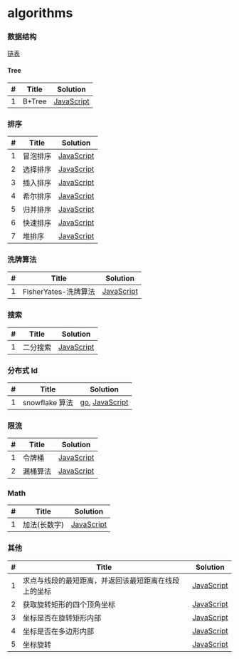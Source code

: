 # algorithms

### 数据结构

[链表](./src/data-structures/linked-list/index.ts)

#### Tree

| #    | Title  | Solution                                              |
| ---- | ------ | ----------------------------------------------------- |
| 1    | B+Tree | [JavaScript](src/data-structures/b+tree/bPlusTree.ts) |



### 排序

| #    | Title    | Solution                                              |
| ---- | -------- | ----------------------------------------------------- |
| 1    | 冒泡排序 | [JavaScript](src/sort/bubbingSort/bubblingSort.ts)    |
| 2    | 选择排序 | [JavaScript](src/sort/selectSort/selectSort.ts)       |
| 3    | 插入排序 | [JavaScript](src/sort/insertSort/insertSort.ts) |
| 4    | 希尔排序 | [JavaScript](src/sort/shellSort/shellSort.ts)     |
| 5    | 归并排序 | [JavaScript](./src/sort/mergeSort/mergeSort.ts)       |
| 6    | 快速排序 | [JavaScript](./src/sort/quickSort/quickSort.ts)       |
| 7    | 堆排序   | [JavaScript](./src/sort/heapSort/heapSort.ts)         |

### 洗牌算法

| #    | Title                | Solution                                               |
| ---- | -------------------- | ------------------------------------------------------ |
| 1    | FisherYates-洗牌算法 | [JavaScript](./src/shuffle/FisherYates/fisherYates.ts) |



### 搜索

| #    | Title    | Solution                                                |
| ---- | -------- | ------------------------------------------------------- |
| 1    | 二分搜索 | [JavaScript](./src/search/binarySearch/binarySearch.ts) |



### 分布式 Id

| #    | Title          | Solution                                            |
| ---- | -------------- | --------------------------------------------------- |
| 1    | snowflake 算法 | [go](./golang/snowflake/snowflake.go), [JavaScript](./src/snowflake/snowflake.ts) |



### 限流

| #    | Title    | Solution                                                 |
| ---- | -------- | -------------------------------------------------------- |
| 1    | 令牌桶   | [JavaScript](./src/limiter/token-bucket/token-bucket.ts) |
| 2    | 漏桶算法 | [JavaScript](./src/limiter/leaky-bucket/leaky-bucket.ts) |



### Math

| #    | Title        | Solution                        |
| ---- | ------------ | ------------------------------- |
| 1    | 加法(长数字) | [JavaScript](./src/math/add.js) |



### 其他

| #    | Title                                                | Solution                                                     |
| ---- | ---------------------------------------------------- | ------------------------------------------------------------ |
| 1    | 求点与线段的最短距离，并返回该最短距离在线段上的坐标 | [JavaScript](src/coordinate/PointToLineDistance/PointToLineDistance.ts) |
| 2    | 获取旋转矩形的四个顶角坐标                           | [JavaScript](src/coordinate/getRotatingRectFourApexAngle/getRotatingRectFourApexAngle.ts) |
| 3    | 坐标是否在旋转矩形内部                               | [JavaScript](src/coordinate/isInRectangle/isInRectangle.ts)  |
| 4    | 坐标是否在多边形内部                                 | [JavaScript](src/coordinate/isInPolygon/isInPolygon.ts)       |
| 5    | 坐标旋转                                             | [JavaScript](src/coordinate/CoordinateRotate/CoordinateRotate.ts) |



